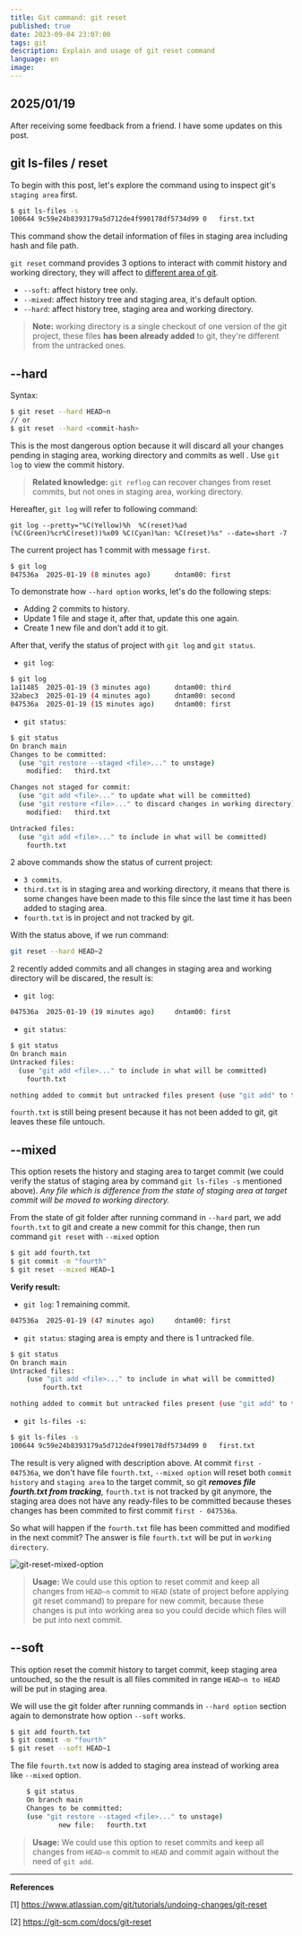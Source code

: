 ```yaml
---
title: Git command: git reset
published: true
date: 2023-09-04 23:07:00
tags: git
description: Explain and usage of git reset command
language: en
image: 
---
```


## 2025/01/19

After receiving some feedback from a friend. I have some updates on this post.

## git ls-files / reset

To begin with this post, let's explore the command using to inspect git's `staging area` first.
```bash
$ git ls-files -s
100644 9c59e24b8393179a5d712de4f990178df5734d99 0	first.txt
```
This command show the detail information of files in staging area including hash and file path.

`git reset` command provides 3 options to interact with commit history and working directory, they will affect to [different area of git](https://git-scm.com/book/en/v2/Getting-Started-What-is-Git%3F).

- `--soft`: affect history tree only.
- `--mixed`: affect history tree and staging area, it's default option.
- `--hard`: affect history tree, staging area and working directory.

> **Note:** working directory is a single checkout of one version of the git project, these files **has been already added** to git, they're different from the untracked ones.

## --hard
Syntax:
```bash
$ git reset --hard HEAD~n
// or
$ git reset --hard <commit-hash>
```
This is the most dangerous option because it will discard all your changes pending in staging area, working directory and commits as well . Use `git log` to view the commit history.

> **Related knowledge:** `git reflog` can recover changes from reset commits, but not ones in staging area, working directory.

Hereafter, `git log` will refer to following command:

```
git log --pretty="%C(Yellow)%h  %C(reset)%ad (%C(Green)%cr%C(reset))%x09 %C(Cyan)%an: %C(reset)%s" --date=short -7
```
The current project has 1 commit with message `first`.

```bash
$ git log
047536a  2025-01-19 (8 minutes ago)      dntam00: first
```

To demonstrate how `--hard option` works, let's do the following steps:
- Adding 2 commits to history.
- Update 1 file and stage it, after that, update this one again.
- Create 1 new file and don't add it to git.

<!-- Then, adding 2 commits more,  1 file in staging area by using `git add`, 1 file has been changed but not staged yet and 1 new file. -->

After that, verify the status of project with `git log` and `git status`.

- `git log`:

```bash
$ git log
1a11485  2025-01-19 (3 minutes ago)      dntam00: third
32abec3  2025-01-19 (4 minutes ago)      dntam00: second
047536a  2025-01-19 (15 minutes ago)     dntam00: first
```

- `git status`:
```bash
$ git status
On branch main
Changes to be committed:
  (use "git restore --staged <file>..." to unstage)
	modified:   third.txt

Changes not staged for commit:
  (use "git add <file>..." to update what will be committed)
  (use "git restore <file>..." to discard changes in working directory)
	modified:   third.txt

Untracked files:
  (use "git add <file>..." to include in what will be committed)
	fourth.txt
```

2 above commands show the status of current project:

- `3 commits`.
- `third.txt` is in staging area and working directory, it means that there is some changes have been made to this file since the last time it has been added to staging area.
-  `fourth.txt` is in project and not tracked by git.


With the status above, if we run command:

```bash
git reset --hard HEAD~2
```

2 recently added commits and all changes in staging area and working directory will be discared, the result is:
- `git log`:
```bash
047536a  2025-01-19 (19 minutes ago)     dntam00: first
```
- `git status`:
```bash
$ git status
On branch main
Untracked files:
  (use "git add <file>..." to include in what will be committed)
	fourth.txt

nothing added to commit but untracked files present (use "git add" to track)
```
`fourth.txt` is still being present because it has not been added to git, git leaves these file untouch.

## --mixed

This option resets the history and staging area to target commit (we could verify the status of staging area by command `git ls-files -s` mentioned above). *Any file which is difference from the state of staging area at target commit will be moved to working directory.*

From the state of git folder after running command in `--hard` part, we add `fourth.txt` to git and create a new commit for this change, then run command `git reset` with `--mixed` option

```bash
$ git add fourth.txt
$ git commit -m "fourth"
$ git reset --mixed HEAD~1
```

**Verify result:**
- `git log`: 1 remaining commit.
```bash
047536a  2025-01-19 (47 minutes ago)     dntam00: first
```
- `git status`: staging area is empty and there is 1 untracked file.
```bash
$ git status
On branch main
Untracked files:
    (use "git add <file>..." to include in what will be committed)
        fourth.txt

nothing added to commit but untracked files present (use "git add" to track)
```
- `git ls-files -s`:
```bash
$ git ls-files -s
100644 9c59e24b8393179a5d712de4f990178df5734d99 0	first.txt
```

The result is very aligned with description above. At commit `first - 047536a`, we don't have file `fourth.txt`, `--mixed option` will reset both `commit history` and `staging area` to the target commit, so git ***removes file fourth.txt from tracking***, `fourth.txt` is not tracked by git anymore, the staging area does not have any ready-files to be committed because theses changes has been commited to first commit `first - 047536a`.

So what will happen if the `fourth.txt` file has been committed and modified in the next commit? The answer is file `fourth.txt` will be put in `working directory`.

![git-reset-mixed-option](img/git-reset-mixed-option.png)

> **Usage:** We could use this option to reset commit and keep all changes from `HEAD~n` commit to `HEAD` (state of project before applying git reset command) to prepare for new commit, because these changes is put into working area so you could decide which files will be put into next commit.

## --soft

This option reset the commit history to target commit, keep staging area untouched, so the the result is all files commited in range `HEAD~n to HEAD` will be put in staging area.

We will use the git folder after running commands in `--hard option` section again to demonstrate how option `--soft` works.

```bash
$ git add fourth.txt
$ git commit -m "fourth"
$ git reset --soft HEAD~1
```

The file `fourth.txt` now is added to staging area instead of working area like `--mixed` option.

```bash
    $ git status
    On branch main
    Changes to be committed:
    (use "git restore --staged <file>..." to unstage)
            new file:   fourth.txt
```

> **Usage:** We could use this option to reset commits and keep all changes from `HEAD~n` commit to `HEAD` and commit again without the need of `git add`.

---
**References**

[1] https://www.atlassian.com/git/tutorials/undoing-changes/git-reset

[2] https://git-scm.com/docs/git-reset